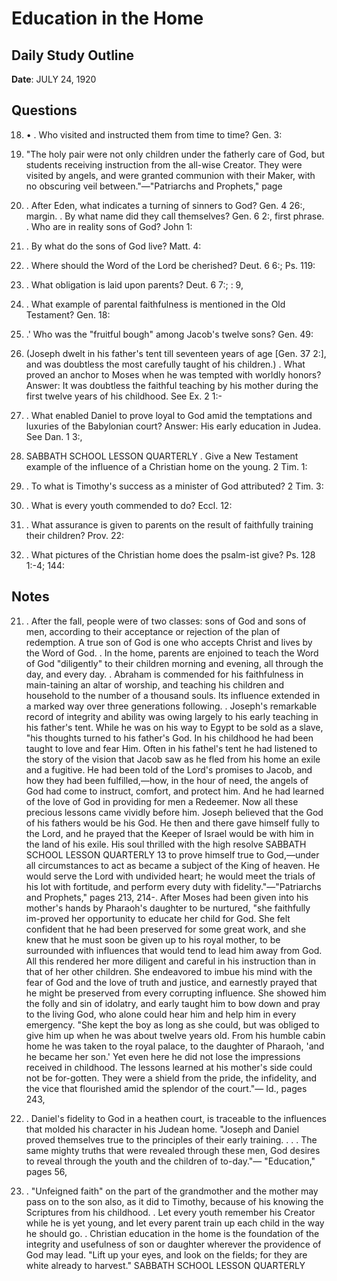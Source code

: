 # Education in the Home

## Daily Study Outline

**Date**: JULY 24, 1920

## Questions

18. • . Who visited and instructed them from time to time? Gen. 3:  

8. "The holy pair were not only children under the fatherly care of God, but students receiving instruction from the all-wise Creator. They were visited by angels, and were granted communion with their Maker, with no obscuring veil between."—"Patriarchs and Prophets," page  

50. . After Eden, what indicates a turning of sinners to God? Gen. 4 26:, margin. . By what name did they call themselves? Gen. 6 2:, first phrase. . Who are in reality sons of God? John 1:  

12. . By what do the sons of God live? Matt. 4:  

4. . Where should the Word of the Lord be cherished? Deut. 6 6:; Ps. 119:  

11. . What obligation is laid upon parents? Deut. 6 7:; : 9,  

10. . What example of parental faithfulness is mentioned in the Old Testament? Gen. 18:  

19. .' Who was the "fruitful bough" among Jacob's twelve sons? Gen. 49:  

22. (Joseph dwelt in his father's tent till seventeen years of age [Gen. 37 2:], and was doubtless the most carefully taught of his children.) . What proved an anchor to Moses when he was tempted with worldly honors? Answer: It was doubtless the faithful teaching by his mother during the first twelve years of his childhood. See Ex. 2 1:-  

10. . What enabled Daniel to prove loyal to God amid the temptations and luxuries of the Babylonian court? Answer: His early education in Judea. See Dan. 1 3:,  

4. SABBATH SCHOOL LESSON QUARTERLY . Give a New Testament example of the influence of a Christian home on the young. 2 Tim. 1:  

5. . To what is Timothy's success as a minister of God attributed? 2 Tim. 3:  

15. . What is every youth commended to do? Eccl. 12:  

1. . What assurance is given to parents on the result of faithfully training their children? Prov. 22:  

6. . What pictures of the Christian home does the psalm-ist give? Ps. 128 1:-4; 144:  

## Notes

21. .  After the fall, people were of two classes: sons of God and sons of men, according to their acceptance or rejection of the plan of redemption.  A true son of God is one who accepts Christ and lives by the Word of God. .  In the home, parents are enjoined to teach the Word of God "diligently" to their children morning and evening, all through the day, and every day. .  Abraham is commended for his faithfulness in main-taining an altar of worship, and teaching his children and household to the number of a thousand souls.  Its influence extended in a marked way over three generations following. .  Joseph's remarkable record of integrity and ability was owing largely to his early teaching in his father's tent.  While he was on his way to Egypt to be sold as a slave, "his thoughts turned to his father's God.  In his childhood he had been taught to love and fear Him.  Often in his fathel's tent he had listened to the story of the vision that Jacob saw as he fled from his home an exile and a fugitive.  He had been told of the Lord's promises to Jacob, and how they had been fulfilled,—how, in the hour of need, the angels of God had come to instruct, comfort, and protect him.  And he had learned of the love of God in providing for men a Redeemer.  Now all these precious lessons came vividly before him.  Joseph believed that the God of his fathers would be his God.  He then and there gave himself fully to the Lord, and he prayed that the Keeper of Israel would be with him in the land of his exile.  His soul thrilled with the high resolve SABBATH SCHOOL LESSON QUARTERLY 13 to prove himself true to God,—under all circumstances to act as became a subject of the King of heaven.  He would serve the Lord with undivided heart; he would meet the trials of his lot with fortitude, and perform every duty with fidelity."—"Patriarchs and Prophets," pages 213, 214-.  After Moses had been given into his mother's hands by Pharaoh's daughter to be nurtured, "she faithfully im-proved her opportunity to educate her child for God.  She felt confident that he had been preserved for some great work, and she knew that he must soon be given up to his royal mother, to be surrounded with influences that would tend to lead him away from God.  All this rendered her more diligent and careful in his instruction than in that of her other children.  She endeavored to imbue his mind with the fear of God and the love of truth and justice, and earnestly prayed that he might be preserved from every corrupting influence.  She showed him the folly and sin of idolatry, and early taught him to bow down and pray to the living God, who alone could hear him and help him in every emergency. "She kept the boy as long as she could, but was obliged to give him up when he was about twelve years old.  From his humble cabin home he was taken to the royal palace, to the daughter of Pharaoh, 'and he became her son.' Yet even here he did not lose the impressions received in childhood.  The lessons learned at his mother's side could not be for-gotten.  They were a shield from the pride, the infidelity, and the vice that flourished amid the splendor of the court."— Id., pages 243,  

244. .  Daniel's fidelity to God in a heathen court, is traceable to the influences that molded his character in his Judean home. "Joseph and Daniel proved themselves true to the principles of their early training. . . .  The same mighty truths that were revealed through these men, God desires to reveal through the youth and the children of to-day."— "Education," pages 56,  

57. . "Unfeigned faith" on the part of the grandmother and the mother may pass on to the son also, as it did to Timothy, because of his knowing the Scriptures from his childhood. .  Let every youth remember his Creator while he is yet young, and let every parent train up each child in the way he should go. .  Christian education in the home is the foundation of the integrity and usefulness of son or daughter wherever the providence of God may lead. "Lift up your eyes, and look on the fields; for they are white already to harvest." SABBATH SCHOOL LESSON QUARTERLY  

